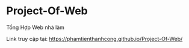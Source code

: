# Project-Of-Web
Tổng Hợp Web nhà làm

Link truy cập tại: https://phamtienthanhcong.github.io/Project-Of-Web/
